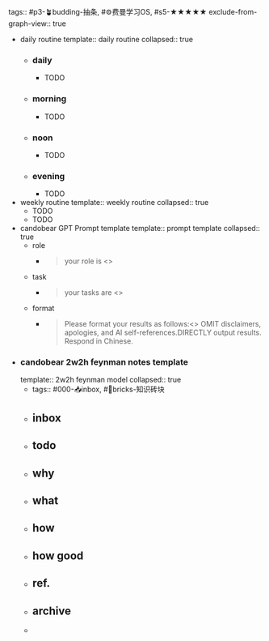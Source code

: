 tags:: #p3-🪴budding-抽条, #⚙️费曼学习OS, #s5-★★★★★
exclude-from-graph-view:: true

- daily routine
  template:: daily routine
  collapsed:: true
	- ### daily
		- TODO
	- ### morning
		- TODO
	- ### noon
		- TODO
	- ### evening
		- TODO
- weekly routine
  template:: weekly routine
  collapsed:: true
	- TODO
	- TODO
- candobear GPT Prompt template
  template:: prompt template
  collapsed:: true
	- role
		- > your role is <>
	- task
		- > your tasks are <>
	- format
		- > Please format your results as follows:<>
		  OMIT disclaimers, apologies, and AI self-references.DIRECTLY output results.
		  Respond in Chinese.
- ### candobear 2w2h feynman notes template
  template:: 2w2h feynman model
  collapsed:: true
	- tags:: #000-📥inbox, #🧱bricks-知识砖块
	- ## inbox
	- ## todo
	- ## why
	- ## what
	- ## how
	- ## how good
	- ## ref.
	- ## archive
	-